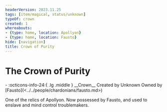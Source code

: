 ```yaml
---
headerVersion: 2023.11.25
tags: [item/magical, status/unknown]
typeOf: crown
created: 1
whereabouts:
- {type: home, location: Apollyon}
- {type: home, location: Fausto}
hide: [navigation]
title: Crown of Purity
---
```

# The Crown of Purity
<div class="grid cards ext-narrow-margin ext-one-column" markdown>
- :octicons-info-24:{ .lg .middle } __Crown__  
   Created by Unknown  
   Owned by [Fausto](<../../people/chardonians/fausto.md>)  
</div>


One of the relics of Apollyon. Now possessed by Fausto, and used to enslave and mind control troublemakers. 

